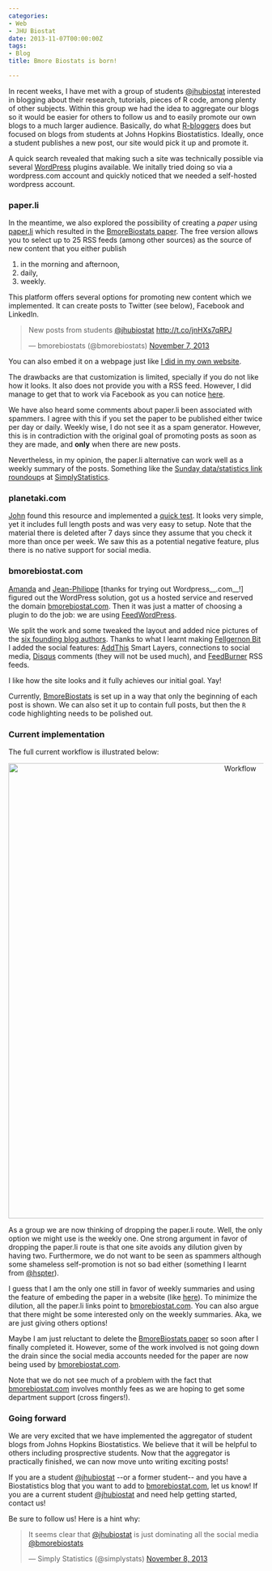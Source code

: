 ```yaml
---
categories:
- Web
- JHU Biostat
date: 2013-11-07T00:00:00Z
tags:
- Blog
title: Bmore Biostats is born!

---
```








In recent weeks, I have met with a group of students [@jhubiostat](https://twitter.com/jhubiostat) interested in blogging about their research, tutorials, pieces of R code, among plenty of other subjects. Within this group we had the idea to aggregate our blogs so it would be easier for others to follow us and to easily promote our own blogs to a much larger audience. Basically, do what [R-bloggers](http://www.r-bloggers.com/) does but focused on blogs from students at Johns Hopkins Biostatistics. Ideally, once a student publishes a new post, our site would pick it up and promote it.

A quick search revealed that making such a site was technically possible via several [WordPress](http://wordpress.org/) plugins available. We initally tried doing so via a wordpress.com account and quickly noticed that we needed a self-hosted wordpress account. 

### paper.li

In the meantime, we also explored the possibility of creating a _paper_ using [paper.li](http://paper.li/) which resulted in the [BmoreBiostats paper](bit.ly/BmoreBiostats). The free version allows you to select up to 25 RSS feeds (among other sources) as the source of new content that you either publish

1. in the morning and afternoon,
1. daily,
1. weekly.

This platform offers several options for promoting new content which we implemented. It can create posts to Twitter (see below), Facebook and LinkedIn.

<blockquote class="twitter-tweet"><p>New posts from students <a href="https://twitter.com/jhubiostat">@jhubiostat</a> <a href="http://t.co/jnHXs7qRPJ">http://t.co/jnHXs7qRPJ</a></p>&mdash; bmorebiostats (@bmorebiostats) <a href="https://twitter.com/bmorebiostats/statuses/398439067689689088">November 7, 2013</a></blockquote>
<script async src="//platform.twitter.com/widgets.js" charset="utf-8"></script>

You can also embed it on a webpage just like [I did in my own website](http://www.biostat.jhsph.edu/~lcollado/BmoreBiostats.html#.UnxMX5TF2Qn).


The drawbacks are that customization is limited, specially if you do not like how it looks. It also does not provide you with a RSS feed. However, I did manage to get that to work via Facebook as you can notice [here](http://feeds.feedburner.com/BmoreBiostatsPaper).

We have also heard some comments about paper.li been associated with spammers. I agree with this if you set the paper to be published either twice per day or daily. Weekly wise, I do not see it as a spam generator. However, this is in contradiction with the original goal of promoting posts as soon as they are made, and __only__ when there are new posts.

Nevertheless, in my opinion, the paper.li alternative can work well as a weekly summary of the posts. Something like the [Sunday data/statistics link roundoup](http://simplystatistics.org/?s=sunday+data)s at [SimplyStatistics](http://simplystatistics.org/).


### planetaki.com

[John](http://biostat.jhsph.edu/~jmuschel/index.html) found this resource and implemented a [quick test](http://www.planetaki.com/bmorestattest#start). It looks very simple, yet it includes full length posts and was very easy to setup. Note that the material there is deleted after 7 days since they assume that you check it more than once per week. We saw this as a potential negative feature, plus there is no native support for social media.

### bmorebiostat.com


[Amanda](http://mandymejia.wordpress.com/) and [Jean-Philippe](http://jfortinbiostats.com/) [thanks for trying out Wordpress__.com__!] figured out the WordPress solution, got us a hosted service and reserved the domain [bmorebiostat.com](http://bmorebiostat.com/). Then it was just a matter of choosing a plugin to do the job: we are using [FeedWordPress](http://wordpress.org/plugins/feedwordpress/). 

We split the work and some tweaked the layout and added nice pictures of the [six founding blog authors](http://bmorebiostat.com/contributors/). Thanks to what I learnt making [Fellgernon Bit](http://bit.ly/FellBit) I added the social features: [AddThis](http://www.addthis.com/) Smart Layers, connections to social media, [Disqus](http://disqus.com/) comments (they will not be used much), and [FeedBurner](http://feedburner.google.com/) RSS feeds.

I like how the site looks and it fully achieves our initial goal. Yay!

Currently, [BmoreBiostats](bit.ly/BmoreBiostat) is set up in a way that only the beginning of each post is shown. We can also set it up to contain full posts, but then the `R` code highlighting needs to be polished out. 

### Current implementation

The full current workflow is illustrated below:

<center>
<a href="http://lcolladotor.github.io/figs/2013-11-07-bmorebiostats/BmoreBiostats-schema.png"><img src="http://lcolladotor.github.io/figs/2013-11-07-bmorebiostats/BmoreBiostats-schema.png" alt="Workflow" style="width: 900px;"/></a>
</center>

As a group we are now thinking of dropping the paper.li route. Well, the only option we might use is the weekly one. One strong argument in favor of dropping the paper.li route is that one site avoids any dilution given by having two. Furthermore, we do not want to be seen as spammers although some shameless self-promotion is not so bad either (something I learnt from [@hspter](https://twitter.com/hspter)).

I guess that I am the only one still in favor of weekly summaries and using the feature of embeding the paper in a website (like [here](http://www.biostat.jhsph.edu/~lcollado/BmoreBiostats.html#.UnxMX5TF2Qn)). To minimize the dilution, all the paper.li links point to [bmorebiostat.com](http://bmorebiostat.com/). You can also argue that there might be some interested only on the weekly summaries. Aka, we are just giving others options! 

Maybe I am just reluctant to delete the [BmoreBiostats paper](bit.ly/BmoreBiostats) so soon after I finally completed it. However, some of the work involved is not going down the drain since the social media accounts needed for the paper are now being used by [bmorebiostat.com](http://bmorebiostat.com/).

Note that we do not see much of a problem with the fact that [bmorebiostat.com](http://bmorebiostat.com/) involves monthly fees as we are hoping to get some department support (cross fingers!). 


### Going forward

We are very excited that we have implemented the aggregator of student blogs from Johns Hopkins Biostatistics. We believe that it will be helpful to others including prosprective students. Now that the aggregator is practically finished, we can now move unto writing exciting posts! 

If you are a student [@jhubiostat](https://twitter.com/jhubiostat) --or a former student-- and you have a Biostatistics blog that you want to add to [bmorebiostat.com](http://bmorebiostat.com/), let us know! If you are a current student [@jhubiostat](https://twitter.com/jhubiostat) and need help getting started, contact us!

Be sure to follow us! Here is a hint why:

<blockquote class="twitter-tweet"><p>It seems clear that <a href="https://twitter.com/jhubiostat">@jhubiostat</a> is just dominating all the social media <a href="https://twitter.com/bmorebiostats">@bmorebiostats</a></p>&mdash; Simply Statistics (@simplystats) <a href="https://twitter.com/simplystats/statuses/398625668851716096">November 8, 2013</a></blockquote>
<script async src="//platform.twitter.com/widgets.js" charset="utf-8"></script>



